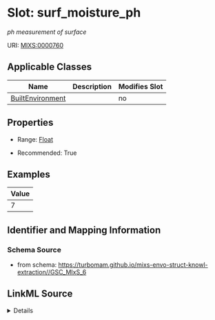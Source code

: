 # Slot: surf_moisture_ph


_ph measurement of surface_



URI: [MIXS:0000760](https://w3id.org/mixs/0000760)



<!-- no inheritance hierarchy -->




## Applicable Classes

| Name | Description | Modifies Slot |
| --- | --- | --- |
[BuiltEnvironment](BuiltEnvironment.md) |  |  no  |







## Properties

* Range: [Float](Float.md)

* Recommended: True






## Examples

| Value |
| --- |
| 7 |

## Identifier and Mapping Information







### Schema Source


* from schema: https://turbomam.github.io/mixs-envo-struct-knowl-extraction//GSC_MIxS_6




## LinkML Source

<details>
```yaml
name: surf_moisture_ph
description: ph measurement of surface
title: surface moisture pH
notes:
- moisture
- ph
- surface
examples:
- value: '7'
from_schema: https://turbomam.github.io/mixs-envo-struct-knowl-extraction//GSC_MIxS_6
rank: 1000
slot_uri: MIXS:0000760
multivalued: false
alias: surf_moisture_ph
domain_of:
- BuiltEnvironment
range: float
recommended: true

```
</details>